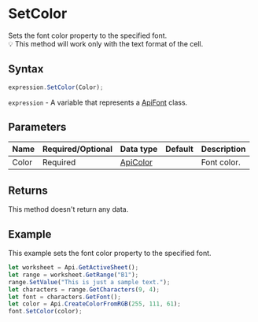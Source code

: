 # SetColor

Sets the font color property to the specified font.\
💡 This method will work only with the text format of the cell.

## Syntax

```javascript
expression.SetColor(Color);
```

`expression` - A variable that represents a [ApiFont](../ApiFont.md) class.

## Parameters

| **Name** | **Required/Optional** | **Data type** | **Default** | **Description** |
| ------------- | ------------- | ------------- | ------------- | ------------- |
| Color | Required | [ApiColor](../../ApiColor/ApiColor.md) |  | Font color. |

## Returns

This method doesn't return any data.

## Example

This example sets the font color property to the specified font.

```javascript editor-
let worksheet = Api.GetActiveSheet();
let range = worksheet.GetRange("B1");
range.SetValue("This is just a sample text.");
let characters = range.GetCharacters(9, 4);
let font = characters.GetFont();
let color = Api.CreateColorFromRGB(255, 111, 61);
font.SetColor(color);
```
